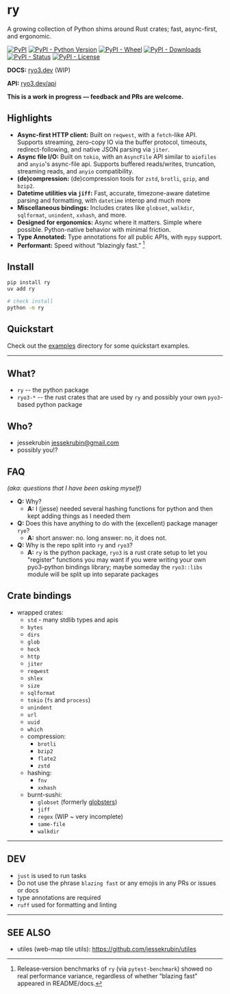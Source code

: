 # ry

A growing collection of Python shims around Rust crates; fast, async-first, and
ergonomic.

[![PyPI](https://img.shields.io/pypi/v/ry?style=flat-square&cacheSeconds=600)](https://pypi.org/project/ry/)
[![PyPI - Python Version](https://img.shields.io/pypi/pyversions/ry?style=flat-square&cacheSeconds=600)](https://pypi.org/project/ry/)
[![PyPI - Wheel](https://img.shields.io/pypi/wheel/ry?style=flat-square&cacheSeconds=600)](https://pypi.org/project/ry/)
[![PyPI - Downloads](https://img.shields.io/pypi/dm/ry?style=flat-square&cacheSeconds=600)](https://pypi.org/project/ry/)
[![PyPI - Status](https://img.shields.io/pypi/status/ry?style=flat-square&cacheSeconds=600)](https://pypi.org/project/ry/)
[![PyPI - License](https://img.shields.io/pypi/l/ry?style=flat-square&cacheSeconds=600)](https://pypi.org/project/ry/)

**DOCS:** [ryo3.dev](https://ryo3.dev) (WIP)

**API:** [ryo3.dev/api](https://ryo3.dev/api)

**This is a work in progress — feedback and PRs are welcome.**

## Highlights

- **Async-first HTTP client:** Built on `reqwest`, with a `fetch`-like API.
  Supports streaming, zero-copy IO via the buffer protocol, timeouts,
  redirect-following, and native JSON parsing via `jiter`.
- **Async file I/O:** Built on `tokio`, with an `AsyncFile` API similar to
  `aiofiles` and `anyio`'s async-file api. Supports buffered reads/writes,
  truncation, streaming reads, and `anyio` compatibility.
- **(de)compression:** (de)compression tools for `zstd`, `brotli`, `gzip`, and
  `bzip2`.
- **Datetime utilities via `jiff`:** Fast, accurate, timezone-aware datetime
  parsing and formatting, with `datetime` interop and much more
- **Miscellaneous bindings:** Includes crates like `globset`, `walkdir`,
  `sqlformat`, `unindent`, `xxhash`, and more.
- **Designed for ergonomics:** Async where it matters. Simple where possible.
  Python-native behavior with minimal friction.
- **Type Annotated:** Type annotations for all public APIs, with `mypy` support.
- **Performant:** Speed without “blazingly fast.” [^1]

## Install

```bash
pip install ry
uv add ry

# check install
python -m ry
```

## Quickstart

Check out the [examples](https://github.com/jessekrubin/ry/tree/main/examples)
directory for some quickstart examples.

---

## What?

- `ry` -- the python package
- `ryo3-*` -- the rust crates that are used by `ry` and possibly your own
  `pyo3`-based python package

## Who?

- jessekrubin <jessekrubin@gmail.com>
- possibly you!?

## FAQ

_(aka: questions that I have been asking myself)_

- **Q:** Why?
  - **A:** I (jesse) needed several hashing functions for python and then kept
    adding things as I needed them
- **Q:** Does this have anything to do with the (excellent) package manager
  `rye`?
  - **A:** short answer: no. long answer: no, it does not.
- **Q:** Why is the repo split into `ry` and `ryo3`?
  - **A:** `ry` is the python package, `ryo3` is a rust crate setup to let you
    "register" functions you may want if you were writing your own pyo3-python
    bindings library; maybe someday the `ryo3::libs` module will be split up
    into separate packages

## Crate bindings

- wrapped crates:
  - `std` - many stdlib types and apis
  - `bytes`
  - `dirs`
  - `glob`
  - `heck`
  - `http`
  - `jiter`
  - `reqwest`
  - `shlex`
  - `size`
  - `sqlformat`
  - `tokio` (`fs` and `process`)
  - `unindent`
  - `url`
  - `uuid`
  - `which`
  - compression:
    - `brotli`
    - `bzip2`
    - `flate2`
    - `zstd`
  - hashing:
    - `fnv`
    - `xxhash`
  - burnt-sushi:
    - `globset` (formerly [globsters](https://pypi.org/project/globsters/))
    - `jiff`
    - `regex` (WIP ~ very incomplete)
    - `same-file`
    - `walkdir`

---

## DEV

- `just` is used to run tasks
- Do not use the phrase `blazing fast` or any emojis in any PRs or issues or
  docs
- type annotations are required
- `ruff` used for formatting and linting

---

## SEE ALSO

- utiles (web-map tile utils): https://github.com/jessekrubin/utiles

[^1]:
    Release‑version benchmarks of `ry` (via `pytest‑benchmark`) showed no real
    performance variance, regardless of whether “blazing fast” appeared in
    README/docs.
